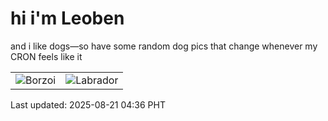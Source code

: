 # hi i'm Leoben

and i like dogs—so have some random dog pics that change whenever my CRON feels like it

|  |  |
|--------|----------|
| ![Borzoi](https://random-dog-vercel.vercel.app/api/random-borzoi?v=1755722171) | ![Labrador](https://random-dog-vercel.vercel.app/api/random-labrador?v=1755722171) |

Last updated: 2025-08-21 04:36 PHT

